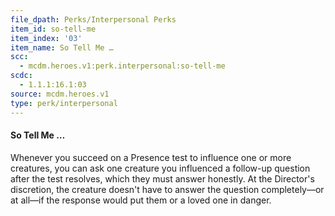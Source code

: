 ```yaml
---
file_dpath: Perks/Interpersonal Perks
item_id: so-tell-me
item_index: '03'
item_name: So Tell Me …
scc:
  - mcdm.heroes.v1:perk.interpersonal:so-tell-me
scdc:
  - 1.1.1:16.1:03
source: mcdm.heroes.v1
type: perk/interpersonal
---
```


#### So Tell Me …

Whenever you succeed on a Presence test to influence one or more creatures, you can ask one creature you influenced a follow-up question after the test resolves, which they must answer honestly. At the Director's discretion, the creature doesn't have to answer the question completely—or at all—if the response would put them or a loved one in danger.
